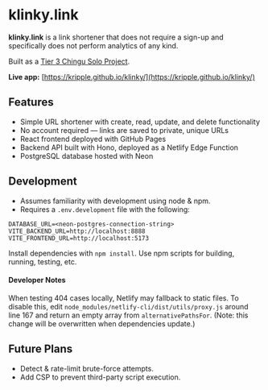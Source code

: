 # klinky.link

**klinky.link** is a link shortener that does not require a sign-up and specifically does not perform analytics of any kind.

Built as a [Tier 3 Chingu Solo Project](https://github.com/chingu-voyages/Handbook/blob/main/docs/guides/soloproject/soloproject.md).

**Live app:** [https://kripple.github.io/klinky/](https://kripple.github.io/klinky/)

## Features

- Simple URL shortener with create, read, update, and delete functionality
- No account required — links are saved to private, unique URLs
- React frontend deployed with GitHub Pages
- Backend API built with Hono, deployed as a Netlify Edge Function
- PostgreSQL database hosted with Neon

## Development

- Assumes familiarity with development using node & npm.
- Requires a `.env.development` file with the following:

```
DATABASE_URL=<neon-postgres-connection-string>
VITE_BACKEND_URL=http://localhost:8888
VITE_FRONTEND_URL=http://localhost:5173
```

Install dependencies with `npm install`. Use npm scripts for building, running, testing, etc.

#### Developer Notes

When testing 404 cases locally, Netlify may fallback to static files.
To disable this, edit `node_modules/netlify-cli/dist/utils/proxy.js` around line 167 and return an empty array from `alternativePathsFor`.
(Note: this change will be overwritten when dependencies update.)

## Future Plans

- Detect & rate-limit brute-force attempts.
- Add CSP to prevent third-party script execution.
